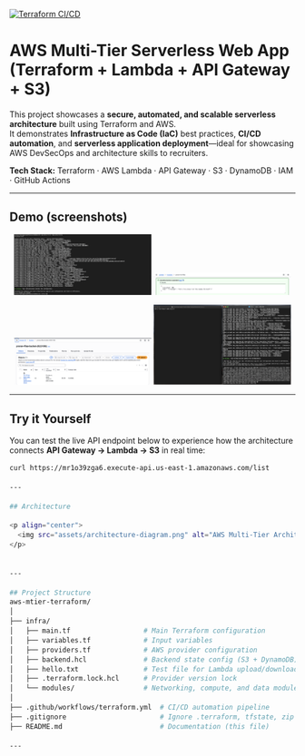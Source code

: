 [![Terraform CI/CD](https://github.com/nag0ts666/aws-mtier-terraform/actions/workflows/terraform.yml/badge.svg)](https://github.com/nag0ts666/aws-mtier-terraform/actions/workflows/terraform.yml)

# AWS Multi-Tier Serverless Web App (Terraform + Lambda + API Gateway + S3)

This project showcases a **secure, automated, and scalable serverless architecture** built using Terraform and AWS.  
It demonstrates **Infrastructure as Code (IaC)** best practices, **CI/CD automation**, and **serverless application deployment**—ideal for showcasing AWS DevSecOps and architecture skills to recruiters.

**Tech Stack:** Terraform · AWS Lambda · API Gateway · S3 · DynamoDB · IAM · GitHub Actions  

---

## Demo (screenshots)

<p align="center">
  <img src="assets/terraform-plan.png" width="48%" alt="Terraform plan"/>
  <img src="assets/lambda-test.png" width="48%" alt="Lambda test"/>
</p>
<p align="center">
  <img src="assets/s3-object.png" width="48%" alt="S3 object"/>
  <img src="assets/curl-output.png" width="48%" alt="API curl output (optional)"/>
</p>

---

## Try it Yourself

You can test the live API endpoint below to experience how the architecture connects **API Gateway → Lambda → S3** in real time:

```bash
curl https://mr1o39zga6.execute-api.us-east-1.amazonaws.com/list

---

## Architecture

<p align="center">
  <img src="assets/architecture-diagram.png" alt="AWS Multi-Tier Architecture" width="90%">
</p>


---

## Project Structure
aws-mtier-terraform/
│
├── infra/
│   ├── main.tf                  # Main Terraform configuration
│   ├── variables.tf             # Input variables
│   ├── providers.tf             # AWS provider configuration
│   ├── backend.hcl              # Backend state config (S3 + DynamoDB)
│   ├── hello.txt                # Test file for Lambda upload/download
│   ├── .terraform.lock.hcl      # Provider version lock
│   └── modules/                 # Networking, compute, and data modules
│
├── .github/workflows/terraform.yml  # CI/CD automation pipeline
├── .gitignore                       # Ignore .terraform, tfstate, zip files
├── README.md                        # Documentation (this file)

---

